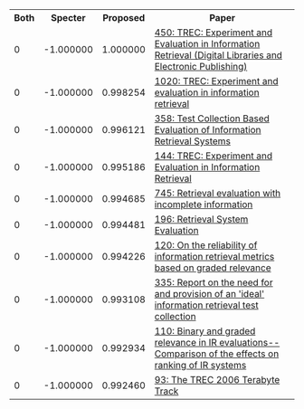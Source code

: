 <html><table><tr>
<th>Both</th>
<th>Specter</th>
<th>Proposed</th>
<th>Paper</th>
</tr>
<tr>
<td>0</td>
<td>-1.000000</td>
<td>1.000000</td>
<td><a href="https://www.semanticscholar.org/paper/8e504011a25063b14290a4bbae2d5b1a29e979a3">450: TREC: Experiment and Evaluation in Information Retrieval (Digital Libraries and Electronic Publishing)</a></td>
</tr>
<tr>
<td>0</td>
<td>-1.000000</td>
<td>0.998254</td>
<td><a href="https://www.semanticscholar.org/paper/88fbf478fd5d0baa2c1d5cc6d0b7daea38893a89">1020: TREC: Experiment and evaluation in information retrieval</a></td>
</tr>
<tr>
<td>0</td>
<td>-1.000000</td>
<td>0.996121</td>
<td><a href="https://www.semanticscholar.org/paper/625686866788358b426da13cddd12b6862ce27d2">358: Test Collection Based Evaluation of Information Retrieval Systems</a></td>
</tr>
<tr>
<td>0</td>
<td>-1.000000</td>
<td>0.995186</td>
<td><a href="https://www.semanticscholar.org/paper/0656f27ca3bc8dbe1f57bf8e6e35cb5afcbf004b">144: TREC: Experiment and Evaluation in Information Retrieval</a></td>
</tr>
<tr>
<td>0</td>
<td>-1.000000</td>
<td>0.994685</td>
<td><a href="https://www.semanticscholar.org/paper/6878cdc5b632e018f827a9d1520e7353d8502d25">745: Retrieval evaluation with incomplete information</a></td>
</tr>
<tr>
<td>0</td>
<td>-1.000000</td>
<td>0.994481</td>
<td><a href="https://www.semanticscholar.org/paper/24080e2499eed3204f0d171b6c1cd099d6d6bf21">196: Retrieval System Evaluation</a></td>
</tr>
<tr>
<td>0</td>
<td>-1.000000</td>
<td>0.994226</td>
<td><a href="https://www.semanticscholar.org/paper/b78b5538be2cc2291dbbe4ecfd049b95805e7ed9">120: On the reliability of information retrieval metrics based on graded relevance</a></td>
</tr>
<tr>
<td>0</td>
<td>-1.000000</td>
<td>0.993108</td>
<td><a href="https://www.semanticscholar.org/paper/d186905f1c8a1150d5af136f5e46b6e180a226d9">335: Report on the need for and provision of an 'ideal' information retrieval test collection</a></td>
</tr>
<tr>
<td>0</td>
<td>-1.000000</td>
<td>0.992934</td>
<td><a href="https://www.semanticscholar.org/paper/097ea6ad168ae6729ea0392b541762490b57b473">110: Binary and graded relevance in IR evaluations--Comparison of the effects on ranking of IR systems</a></td>
</tr>
<tr>
<td>0</td>
<td>-1.000000</td>
<td>0.992460</td>
<td><a href="https://www.semanticscholar.org/paper/2138b41605d4938acacf2be03737b22d8a8e9b7b">93: The TREC 2006 Terabyte Track</a></td>
</tr>
</table></html>

